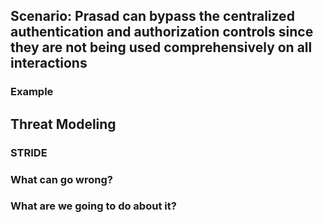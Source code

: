 ## Scenario: Prasad can bypass the centralized authentication and authorization controls since they are not being used comprehensively on all interactions

### Example

## Threat Modeling

### STRIDE

### What can go wrong?

### What are we going to do about it?